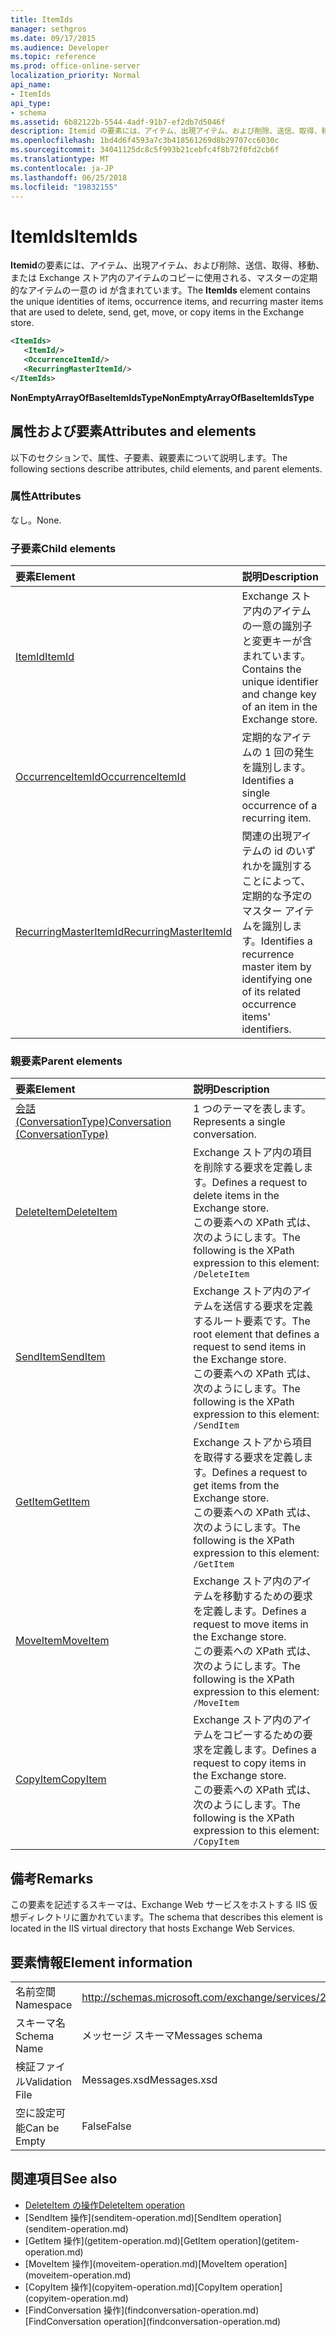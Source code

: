 ```yaml
---
title: ItemIds
manager: sethgros
ms.date: 09/17/2015
ms.audience: Developer
ms.topic: reference
ms.prod: office-online-server
localization_priority: Normal
api_name:
- ItemIds
api_type:
- schema
ms.assetid: 6b82122b-5544-4adf-91b7-ef2db7d5046f
description: Itemid の要素には、アイテム、出現アイテム、および削除、送信、取得、移動、または Exchange ストア内のアイテムのコピーに使用される、マスターの定期的なアイテムの一意の id が含まれています。
ms.openlocfilehash: 1bd4d6f4593a7c3b418561269d8b29707cc6030c
ms.sourcegitcommit: 34041125dc8c5f993b21cebfc4f8b72f0fd2cb6f
ms.translationtype: MT
ms.contentlocale: ja-JP
ms.lasthandoff: 06/25/2018
ms.locfileid: "19832155"
---
```

# <a name="itemids"></a><span data-ttu-id="bc622-103">ItemIds</span><span class="sxs-lookup"><span data-stu-id="bc622-103">ItemIds</span></span>
  
<span data-ttu-id="bc622-104">**Itemid**の要素には、アイテム、出現アイテム、および削除、送信、取得、移動、または Exchange ストア内のアイテムのコピーに使用される、マスターの定期的なアイテムの一意の id が含まれています。</span><span class="sxs-lookup"><span data-stu-id="bc622-104">The **ItemIds** element contains the unique identities of items, occurrence items, and recurring master items that are used to delete, send, get, move, or copy items in the Exchange store.</span></span>
  
```xml
<ItemIds>
   <ItemId/>
   <OccurrenceItemId/>
   <RecurringMasterItemId/>
</ItemIds>
```

<span data-ttu-id="bc622-105">**NonEmptyArrayOfBaseItemIdsType**</span><span class="sxs-lookup"><span data-stu-id="bc622-105">**NonEmptyArrayOfBaseItemIdsType**</span></span>

## <a name="attributes-and-elements"></a><span data-ttu-id="bc622-106">属性および要素</span><span class="sxs-lookup"><span data-stu-id="bc622-106">Attributes and elements</span></span>

<span data-ttu-id="bc622-107">以下のセクションで、属性、子要素、親要素について説明します。</span><span class="sxs-lookup"><span data-stu-id="bc622-107">The following sections describe attributes, child elements, and parent elements.</span></span> 
  
### <a name="attributes"></a><span data-ttu-id="bc622-108">属性</span><span class="sxs-lookup"><span data-stu-id="bc622-108">Attributes</span></span>

<span data-ttu-id="bc622-109">なし。</span><span class="sxs-lookup"><span data-stu-id="bc622-109">None.</span></span>
  
### <a name="child-elements"></a><span data-ttu-id="bc622-110">子要素</span><span class="sxs-lookup"><span data-stu-id="bc622-110">Child elements</span></span>

|<span data-ttu-id="bc622-111">**要素**</span><span class="sxs-lookup"><span data-stu-id="bc622-111">**Element**</span></span>|<span data-ttu-id="bc622-112">**説明**</span><span class="sxs-lookup"><span data-stu-id="bc622-112">**Description**</span></span>|
|:-----|:-----|
|[<span data-ttu-id="bc622-113">ItemId</span><span class="sxs-lookup"><span data-stu-id="bc622-113">ItemId</span></span>](itemid.md) <br/> |<span data-ttu-id="bc622-114">Exchange ストア内のアイテムの一意の識別子と変更キーが含まれています。</span><span class="sxs-lookup"><span data-stu-id="bc622-114">Contains the unique identifier and change key of an item in the Exchange store.</span></span>  <br/> |
|[<span data-ttu-id="bc622-115">OccurrenceItemId</span><span class="sxs-lookup"><span data-stu-id="bc622-115">OccurrenceItemId</span></span>](occurrenceitemid.md) <br/> |<span data-ttu-id="bc622-116">定期的なアイテムの 1 回の発生を識別します。</span><span class="sxs-lookup"><span data-stu-id="bc622-116">Identifies a single occurrence of a recurring item.</span></span>  <br/> |
|[<span data-ttu-id="bc622-117">RecurringMasterItemId</span><span class="sxs-lookup"><span data-stu-id="bc622-117">RecurringMasterItemId</span></span>](recurringmasteritemid.md) <br/> |<span data-ttu-id="bc622-118">関連の出現アイテムの id のいずれかを識別することによって、定期的な予定のマスター アイテムを識別します。</span><span class="sxs-lookup"><span data-stu-id="bc622-118">Identifies a recurrence master item by identifying one of its related occurrence items' identifiers.</span></span>  <br/> |
   
### <a name="parent-elements"></a><span data-ttu-id="bc622-119">親要素</span><span class="sxs-lookup"><span data-stu-id="bc622-119">Parent elements</span></span>

|<span data-ttu-id="bc622-120">**要素**</span><span class="sxs-lookup"><span data-stu-id="bc622-120">**Element**</span></span>|<span data-ttu-id="bc622-121">**説明**</span><span class="sxs-lookup"><span data-stu-id="bc622-121">**Description**</span></span>|
|:-----|:-----|
|[<span data-ttu-id="bc622-122">会話 (ConversationType)</span><span class="sxs-lookup"><span data-stu-id="bc622-122">Conversation (ConversationType)</span></span>](conversation-conversationtype.md) <br/> |<span data-ttu-id="bc622-123">1 つのテーマを表します。</span><span class="sxs-lookup"><span data-stu-id="bc622-123">Represents a single conversation.</span></span>  <br/> |
|[<span data-ttu-id="bc622-124">DeleteItem</span><span class="sxs-lookup"><span data-stu-id="bc622-124">DeleteItem</span></span>](deleteitem.md) <br/> |<span data-ttu-id="bc622-125">Exchange ストア内の項目を削除する要求を定義します。</span><span class="sxs-lookup"><span data-stu-id="bc622-125">Defines a request to delete items in the Exchange store.</span></span>  <br/> <span data-ttu-id="bc622-126">この要素への XPath 式は、次のようにします。</span><span class="sxs-lookup"><span data-stu-id="bc622-126">The following is the XPath expression to this element:</span></span>  <br/>  `/DeleteItem` <br/> |
|[<span data-ttu-id="bc622-127">SendItem</span><span class="sxs-lookup"><span data-stu-id="bc622-127">SendItem</span></span>](senditem.md) <br/> |<span data-ttu-id="bc622-128">Exchange ストア内のアイテムを送信する要求を定義するルート要素です。</span><span class="sxs-lookup"><span data-stu-id="bc622-128">The root element that defines a request to send items in the Exchange store.</span></span>  <br/> <span data-ttu-id="bc622-129">この要素への XPath 式は、次のようにします。</span><span class="sxs-lookup"><span data-stu-id="bc622-129">The following is the XPath expression to this element:</span></span>  <br/>  `/SendItem` <br/> |
|[<span data-ttu-id="bc622-130">GetItem</span><span class="sxs-lookup"><span data-stu-id="bc622-130">GetItem</span></span>](getitem.md) <br/> |<span data-ttu-id="bc622-131">Exchange ストアから項目を取得する要求を定義します。</span><span class="sxs-lookup"><span data-stu-id="bc622-131">Defines a request to get items from the Exchange store.</span></span>  <br/> <span data-ttu-id="bc622-132">この要素への XPath 式は、次のようにします。</span><span class="sxs-lookup"><span data-stu-id="bc622-132">The following is the XPath expression to this element:</span></span>  <br/>  `/GetItem` <br/> |
|[<span data-ttu-id="bc622-133">MoveItem</span><span class="sxs-lookup"><span data-stu-id="bc622-133">MoveItem</span></span>](moveitem.md) <br/> |<span data-ttu-id="bc622-134">Exchange ストア内のアイテムを移動するための要求を定義します。</span><span class="sxs-lookup"><span data-stu-id="bc622-134">Defines a request to move items in the Exchange store.</span></span>  <br/> <span data-ttu-id="bc622-135">この要素への XPath 式は、次のようにします。</span><span class="sxs-lookup"><span data-stu-id="bc622-135">The following is the XPath expression to this element:</span></span>  <br/>  `/MoveItem` <br/> |
|[<span data-ttu-id="bc622-136">CopyItem</span><span class="sxs-lookup"><span data-stu-id="bc622-136">CopyItem</span></span>](copyitem.md) <br/> |<span data-ttu-id="bc622-137">Exchange ストア内のアイテムをコピーするための要求を定義します。</span><span class="sxs-lookup"><span data-stu-id="bc622-137">Defines a request to copy items in the Exchange store.</span></span>  <br/> <span data-ttu-id="bc622-138">この要素への XPath 式は、次のようにします。</span><span class="sxs-lookup"><span data-stu-id="bc622-138">The following is the XPath expression to this element:</span></span>  <br/>  `/CopyItem` <br/> |
   
## <a name="remarks"></a><span data-ttu-id="bc622-139">備考</span><span class="sxs-lookup"><span data-stu-id="bc622-139">Remarks</span></span>

<span data-ttu-id="bc622-140">この要素を記述するスキーマは、Exchange Web サービスをホストする IIS 仮想ディレクトリに置かれています。</span><span class="sxs-lookup"><span data-stu-id="bc622-140">The schema that describes this element is located in the IIS virtual directory that hosts Exchange Web Services.</span></span>
  
## <a name="element-information"></a><span data-ttu-id="bc622-141">要素情報</span><span class="sxs-lookup"><span data-stu-id="bc622-141">Element information</span></span>

|||
|:-----|:-----|
|<span data-ttu-id="bc622-142">名前空間</span><span class="sxs-lookup"><span data-stu-id="bc622-142">Namespace</span></span>  <br/> |http://schemas.microsoft.com/exchange/services/2006/messages  <br/> |
|<span data-ttu-id="bc622-143">スキーマ名</span><span class="sxs-lookup"><span data-stu-id="bc622-143">Schema Name</span></span>  <br/> |<span data-ttu-id="bc622-144">メッセージ スキーマ</span><span class="sxs-lookup"><span data-stu-id="bc622-144">Messages schema</span></span>  <br/> |
|<span data-ttu-id="bc622-145">検証ファイル</span><span class="sxs-lookup"><span data-stu-id="bc622-145">Validation File</span></span>  <br/> |<span data-ttu-id="bc622-146">Messages.xsd</span><span class="sxs-lookup"><span data-stu-id="bc622-146">Messages.xsd</span></span>  <br/> |
|<span data-ttu-id="bc622-147">空に設定可能</span><span class="sxs-lookup"><span data-stu-id="bc622-147">Can be Empty</span></span>  <br/> |<span data-ttu-id="bc622-148">False</span><span class="sxs-lookup"><span data-stu-id="bc622-148">False</span></span>  <br/> |
   
## <a name="see-also"></a><span data-ttu-id="bc622-149">関連項目</span><span class="sxs-lookup"><span data-stu-id="bc622-149">See also</span></span>

- [<span data-ttu-id="bc622-150">DeleteItem の操作</span><span class="sxs-lookup"><span data-stu-id="bc622-150">DeleteItem operation</span></span>](deleteitem-operation.md)
- <span data-ttu-id="bc622-151">
  [SendItem 操作](senditem-operation.md)</span><span class="sxs-lookup"><span data-stu-id="bc622-151">[SendItem operation](senditem-operation.md)</span></span> 
- <span data-ttu-id="bc622-152">
  [GetItem 操作](getitem-operation.md)</span><span class="sxs-lookup"><span data-stu-id="bc622-152">[GetItem operation](getitem-operation.md)</span></span>
- <span data-ttu-id="bc622-153">
  [MoveItem 操作](moveitem-operation.md)</span><span class="sxs-lookup"><span data-stu-id="bc622-153">[MoveItem operation](moveitem-operation.md)</span></span>
- <span data-ttu-id="bc622-154">
  [CopyItem 操作](copyitem-operation.md)</span><span class="sxs-lookup"><span data-stu-id="bc622-154">[CopyItem operation](copyitem-operation.md)</span></span>
- <span data-ttu-id="bc622-155">
  [FindConversation 操作](findconversation-operation.md)</span><span class="sxs-lookup"><span data-stu-id="bc622-155">[FindConversation operation](findconversation-operation.md)</span></span>

